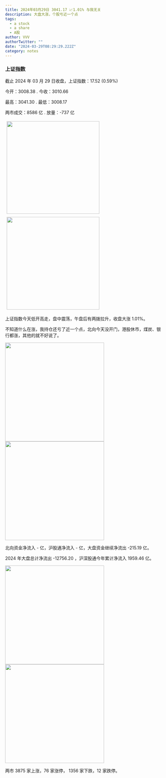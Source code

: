 ```yaml
---
title: 2024年03月29日 3041.17 📈1.01% 与我无关
description: 大盘大涨，个股亏近一个点
tags:
  - a stock
  - a share
  - A股
author: VVV
authorTwitter: ""
date: "2024-03-29T08:29:29.222Z"
category: notes
---
```


### 上证指数

截止 2024 年 03 月 29 日收盘，上证指数：<span class="font-semibold text-r-5">17.52 (0.59%)</span>

今开：<span class="font-semibold text-g-5">3008.38 </span> . 今收：<span class="font-semibold text-r-5">3010.66 </span>

最高：<span class="font-semibold text-r-5">3041.30 </span> . 最低：<span class="font-semibold text-g-5">3008.17 </span>

两市成交：<span class="font-semibold">8586 亿</span> . 放量：<span class="font-semibold text-g-5">-737 亿</span>

<img src="/images/uploads/2024-03/20240329-zs-sh.png" style="width: 300px;display:inline-block;margin: 5px">
<img src="/images/uploads/2024-03/20240329-zs-sh-rk.png" style="width: 300px;display:inline-block;margin: 5px">

上证指数今天低开高走，盘中震荡，午盘后有两拨拉升，收盘大涨 1.01%。

不知道什么在涨，我持仓还亏了近一个点，北向今天没开门，港股休市，煤炭、银行都涨，其他的就不好说了。

<img src="/images/uploads/2024-03/20240329-zs-global.png" width="320">

<img src="/images/uploads/2024-03/20240329-zs-bs.png" width="320">

北向资金净流入 <span class="font-semibold text-r-5">- 亿</span>，沪股通净流入 <span class="font-semibold text-r-5">- 亿</span>，大盘资金继续净流出 <span class="font-semibold text-g-6">-215.19 亿</span>。

2024 年大盘总计净流出 <span class="font-semibold text-g-8">-12756.20 </span>，沪深股通今年累计净流入 <span class="font-semibold text-r-6">1959.46 </span>亿。

<img src="/images/uploads/2024-03/20240329-zs-as.png" width="320">
<img src="/images/uploads/2024-03/20240329-zs-zdtj.png" width="320">

两市 <span class="font-semibold text-r-5">3875</span> 家上涨，76 家涨停， <span class="font-semibold text-g-5">1356</span> 家下跌，12 家跌停。


